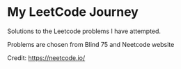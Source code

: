 # My LeetCode Journey
Solutions to the Leetcode problems I have attempted.

Problems are chosen from Blind 75 and Neetcode website

Credit: https://neetcode.io/

